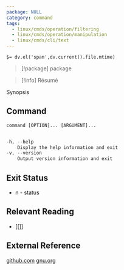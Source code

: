```yaml
---
package: NULL
category: command
tags:
  - linux/cmds/operation/filtering
  - linux/cmds/operation/manipulation
  - linux/cmds/cli/text
---
```


`$= dv.el('span',dv.current().file.mtime)`
> [!package] package

> [!info] Résumé

Synopsis

## Command
```txt
command [OPTION]... [ARGUMENT]...


-h, --help
	Display the help information and exit 
-v, --version
	Output version information and exit
```

## Exit Status
- n - status

## Relevant Reading
- [[]]

## External Reference
[github.com](github)
[](site)
[](man)
[gnu.org](GNU)
